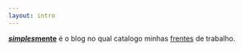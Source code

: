 ```yaml
---
layout: intro
---
```

[***simples*mente**]() é o blog no qual catalogo minhas [frentes](frentes) de trabalho.
